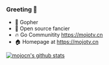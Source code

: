 ### Greeting 👋

<!--
**mojocn/mojocn** is a ✨ _special_ ✨ repository because its `README.md` (this file) appears on your GitHub profile.

Here are some ideas to get you started:

- 🔭 I’m currently working on 360 Qihoo
- 🌱 I’m currently learning ...
- 👯 I’m looking to collaborate on ...
- 🤔 I’m looking for help with ...
- 💬 Ask me about ...
- 📫 How to reach me: ...
- 😄 Pronouns: ...
- ⚡ Fun fact: ...
-->

- 🔭 Gopher
- 🌱 Open source fancier
- 🔥 Go Communitity https://mojotv.cn
- 🏠 Homepage at https://mojotv.cn

[![mojocn's github stats](https://github-readme-stats.vercel.app/api?username=mojocn)](https://github.com/mojocn)

